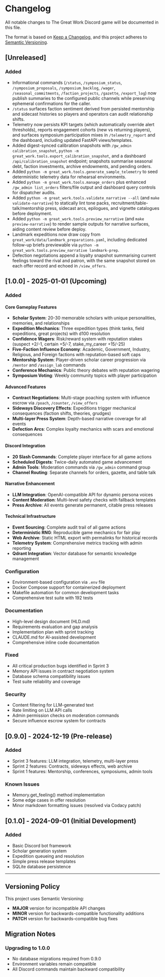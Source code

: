 # Changelog

All notable changes to The Great Work Discord game will be documented in this file.

The format is based on [Keep a Changelog](https://keepachangelog.com/en/1.1.0/),
and this project adheres to [Semantic Versioning](https://semver.org/spec/v2.0.0.html).

## [Unreleased]

### Added
- Informational commands (`/status`, `/symposium_status`, `/symposium_proposals`, `/symposium_backlog`, `/wager`, `/seasonal_commitments`, `/faction_projects`, `/gazette`, `/export_log`) now publish summaries to the configured public channels while preserving ephemeral confirmations for the caller.
- `/status` surfaces faction sentiment derived from persisted mentorship and sidecast histories so players and operators can audit relationship shifts.
- Telemetry now persists KPI targets (which automatically override alert thresholds), reports engagement cohorts (new vs returning players), and surfaces symposium participation mixes in `/telemetry_report` and the dashboard, including updated FastAPI views/templates.
- Added digest-synced calibration snapshots with `/gw_admin calibration_snapshot`, `python -m great_work.tools.export_calibration_snapshot`, and a dashboard `/api/calibration_snapshot` endpoint; snapshots summarise seasonal debt, faction investments, archive endowments, and pending orders.
- Added `python -m great_work.tools.generate_sample_telemetry` to seed deterministic telemetry data for rehearsal environments.
- Added `python -m great_work.tools.manage_orders` plus enhanced `/gw_admin list_orders` filters/file output and dashboard query controls for dispatcher audits.
- Added `python -m great_work.tools.validate_narrative --all` (and `make validate-narrative`) to statically lint tone packs, recruitment/table-talk/mentorship press, sidecast arcs, epilogues, and vignette catalogues before deployment.
- Added `python -m great_work.tools.preview_narrative` (and `make preview-narrative`) to render sample outputs for narrative surfaces, aiding content review before deploy.
- Landmark expeditions now draw copy from `great_work/data/landmark_preparations.yaml`, including dedicated follow-up briefs previewable via `python -m great_work.tools.preview_narrative landmark-prep`.
- Defection negotiations append a loyalty snapshot summarising current feelings toward the rival and patron, with the same snapshot stored on each offer record and echoed in `/view_offers`.


## [1.0.0] - 2025-01-01 (Upcoming)

### Added

#### Core Gameplay Features
- **Scholar System**: 20-30 memorable scholars with unique personalities, memories, and relationships
- **Expedition Mechanics**: Three expedition types (think tanks, field expeditions, great projects) with d100 resolution
- **Confidence Wagers**: Risk/reward system with reputation stakes (suspect +2/-1, certain +5/-7, stake_my_career +15/-25)
- **Five-Faction Influence Economy**: Academic, Government, Industry, Religious, and Foreign factions with reputation-based soft caps
- **Mentorship System**: Player-driven scholar career progression via `/mentor` and `/assign_lab` commands
- **Conference Mechanics**: Public theory debates with reputation wagering
- **Symposium Voting**: Weekly community topics with player participation

#### Advanced Features
- **Contract Negotiations**: Multi-stage poaching system with influence escrow via `/poach`, `/counter`, `/view_offers`
- **Sideways Discovery Effects**: Expeditions trigger mechanical consequences (faction shifts, theories, grudges)
- **Multi-layer Press System**: Depth-based narrative coverage for all events
- **Defection Arcs**: Complex loyalty mechanics with scars and emotional consequences

#### Discord Integration
- **20 Slash Commands**: Complete player interface for all game actions
- **Scheduled Digests**: Twice-daily automated game advancement
- **Admin Tools**: Moderation commands via `/gw_admin` command group
- **Channel Routing**: Separate channels for orders, gazette, and table talk

#### Narrative Enhancement
- **LLM Integration**: OpenAI-compatible API for dynamic persona voices
- **Content Moderation**: Multi-level safety checks with fallback templates
- **Press Archive**: All events generate permanent, citable press releases

#### Technical Infrastructure
- **Event Sourcing**: Complete audit trail of all game actions
- **Deterministic RNG**: Reproducible game mechanics for fair play
- **Web Archive**: Static HTML export with permalinks for historical records
- **Telemetry System**: Comprehensive metrics tracking with admin reporting
- **Qdrant Integration**: Vector database for semantic knowledge management

### Configuration
- Environment-based configuration via `.env` file
- Docker Compose support for containerized deployment
- Makefile automation for common development tasks
- Comprehensive test suite with 192 tests

### Documentation
- High-level design document (HLD.md)
- Requirements evaluation and gap analysis
- Implementation plan with sprint tracking
- CLAUDE.md for AI-assisted development
- Comprehensive inline code documentation

### Fixed
- All critical production bugs identified in Sprint 3
- Memory API issues in contract negotiation system
- Database schema compatibility issues
- Test suite reliability and coverage

### Security
- Content filtering for LLM-generated text
- Rate limiting on LLM API calls
- Admin permission checks on moderation commands
- Secure influence escrow system for contracts

## [0.9.0] - 2024-12-19 (Pre-release)

### Added
- Sprint 3 features: LLM integration, telemetry, multi-layer press
- Sprint 2 features: Contracts, sideways effects, web archive
- Sprint 1 features: Mentorship, conferences, symposiums, admin tools

### Known Issues
- Memory.get_feeling() method implementation
- Some edge cases in offer resolution
- Minor markdown formatting issues (resolved via Codacy patch)

## [0.1.0] - 2024-09-01 (Initial Development)

### Added
- Basic Discord bot framework
- Scholar generation system
- Expedition queueing and resolution
- Simple press release templates
- SQLite database persistence

---

## Versioning Policy

This project uses Semantic Versioning:
- **MAJOR** version for incompatible API changes
- **MINOR** version for backwards-compatible functionality additions
- **PATCH** version for backwards-compatible bug fixes

## Migration Notes

### Upgrading to 1.0.0
- No database migrations required from 0.9.0
- Environment variables remain compatible
- All Discord commands maintain backward compatibility
